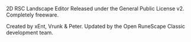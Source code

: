 2D RSC Landscape Editor
Released under the General Public License v2. Completely freeware.

Created by xEnt, Vrunk & Peter. Updated by the Open RuneScape Classic development team.
